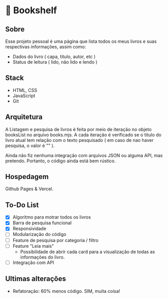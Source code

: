 # 📖 Bookshelf

## Sobre
Esse projeto pessoal é uma página que lista todos os meus livros e suas respectivas informações, assim como:
- Dados do livro ( capa, titulo, autor, etc )
- Status de leitura ( lido, não lido e lendo )

## Stack
- HTML, CSS
- JavaScript
- Git

## Arquitetura
A Listagem e pesquisa de livros é feita por meio de iteração no objeto booksList no arquivo books.mjs.
A cada iteração é verificado se o titulo do livro atual tem relação com o texto pesquisado ( em caso de nao haver pesquisa, o valor é "" ).

Ainda não fiz nenhuma integração com arquivos JSON ou alguma API, mas pretendo. Portanto, o código ainda está bem rústico.

## Hospedagem
Github Pages & Vercel.

## To-Do List
- [x] Algoritmo para motrar todos os livros
- [x] Barra de pesquisa funcional
- [x] Responsividade
- [ ] Modularização do código
- [ ] Feature de pesquisa por categoria / filtro
- [ ] Feature "Leia mais"
  - Possibilidade de abrir cada card para a visualização de todas as informações do livro.
- [ ] Integração com API

## Ultimas alterações
- Refatoração: 60% menos código. SIM, muita coisa!

  
